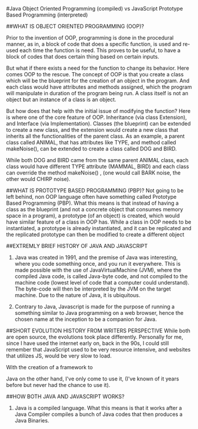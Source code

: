 #Java Object Oriented Programming (compiled) vs JavaScript Prototype Based Programming (interpreted)

##WHAT IS OBJECT ORIENTED PROGRAMMING (OOP)?

Prior to the invention of OOP, programming is done in the procedural manner, as in, a block of code that does a specific function, is used and re-used each time the function is need. This proves to be useful, to have a block of codes that does certain thing based on certain inputs. 

But what if there exists a need for the function to change its behavior. Here comes OOP to the rescue. The concept of OOP is that you create a class which will be the blueprint for the creation of an object in the program. And each class would have attributes and methods assigned, which the program will manipulate in duration of the program being run. A class itself is not an object but an instance of a class is an object. 

But how does that help with the initial issue of modifying the function? Here is where one of the core feature of OOP. Inheritance (via class Extension), and Interface (via Implementation). Classes (the blueprint) can be extended to create a new class, and the extension would create a new class that inherits all the functionalities of the parent class. As an example, a parent class called ANIMAL, that has attributes like TYPE, and method called makeNoise(), can be extended to create a class called DOG and BIRD. 

While both DOG and BIRD came from the same parent ANIMAL class, each class would have different TYPE attribute (MAMMAL, BIRD) and each class can override the method makeNoise() , (one would call BARK noise, the other would CHIRP noise).

##WHAT IS PROTOTYPE BASED PROGRAMMING (PBP)?
Not going to be left behind, non OOP language often have something called Prototype Based Programming (PBP). What this means is that instead of having a class as the blueprint (and not a concrete object that consumes memory space in a program), a prototype (of an object) is created, which would have similar feature of a class in OOP has. While a class in OOP needs to be instantiated, a prototype is already instantiated, and it can be replicated and the replicated prototype can then be modified to create a different object

##EXTREMLY BRIEF HISTORY OF JAVA AND JAVASCRIPT
1. Java was created in 1991, and the premise of Java was interesting, where you code something once, and you run it everywhere. This is made possible with the use of JavaVirtualMachine (JVM), where the compiled Java code, is called Java-byte code, and not compiled to the machine code (lowest level of code that a computer could understand). The byte-code will then be interpreted by the JVM on the target machine. Due to the nature of Java, it is ubiquitous.

2. Contrary to Java, Javascript is made for the purpose of running a something similar to Java programming on a web browser, hence the chosen name at the inception to be a companion for Java.  

##SHORT EVOLUTION HISTORY FROM WRITERS PERSPECTIVE
While both are open source, the evolutions took place differently. Personally for me, since I have used the internet early on, back in the 90s, I could still remember that JavaScript used to be very resource intensive, and websites that utilizes JS, would be very slow to load. 

With the creation of a framework to 

Java on the other hand, I've only come to use it, (I've known of it years before but never had the chance to use it). 


##HOW BOTH JAVA AND JAVASCRIPT WORKS?
1. Java is a compiled language. What this means is that it works after a Java Compiler compiles a bunch of Java codes that then produces a Java Binaries.
